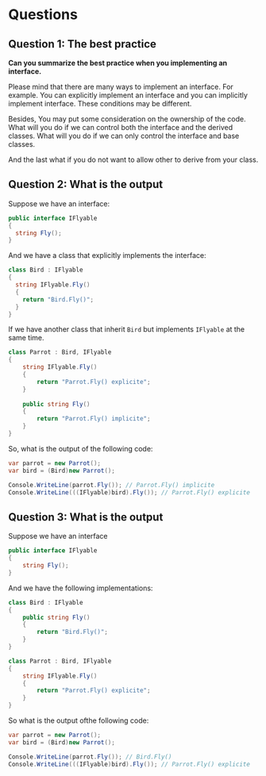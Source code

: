 # Questions

## Question 1: The best practice

**Can you summarize the best practice when you implementing an interface.**

Please mind that there are many ways to implement an interface. For example. You can explicitly implement an interface and you can implicitly implement interface. These conditions may be different.

Besides, You may put some consideration on the ownership of the code. What will you do if we can control both the interface and the derived classes. What will you do if we can only control the interface and base classes.

And the last what if you do not want to allow other to derive from your class.

## Question 2: What is the output

Suppose we have an interface:

```csharp
public interface IFlyable
{
  string Fly();
}
```

And we have a class that explicitly implements the interface:

```csharp
class Bird : IFlyable
{
  string IFlyable.Fly()
  {
    return "Bird.Fly()";
  }
}
```

If we have another class that inherit `Bird` but implements `IFlyable` at the same time.

```csharp
class Parrot : Bird, IFlyable
{
	string IFlyable.Fly()
	{
		return "Parrot.Fly() explicite";
	}
	
	public string Fly()
	{
		return "Parrot.Fly() implicite";
	}
}
```

So, what is the output of the following code:

```csharp
var parrot = new Parrot();
var bird = (Bird)new Parrot();

Console.WriteLine(parrot.Fly()); // Parrot.Fly() implicite
Console.WriteLine(((IFlyable)bird).Fly()); // Parrot.Fly() explicite
```

## Question 3: What is the output

Suppose we have an interface

```csharp
public interface IFlyable
{
	string Fly();
}
```

And we have the following implementations:

```csharp
class Bird : IFlyable
{
	public string Fly()
	{
		return "Bird.Fly()";
	}
}

class Parrot : Bird, IFlyable
{
	string IFlyable.Fly()
	{
		return "Parrot.Fly() explicite";
	}
}
```

So what is the output ofthe following code:

```csharp
var parrot = new Parrot();
var bird = (Bird)new Parrot();

Console.WriteLine(parrot.Fly()); // Bird.Fly()
Console.WriteLine(((IFlyable)bird).Fly()); // Parrot.Fly() explicite
```